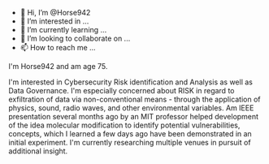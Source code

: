 - 👋 Hi, I’m @Horse942
- 👀 I’m interested in ...
- 🌱 I’m currently learning ...
- 💞️ I’m looking to collaborate on ...
- 📫 How to reach me ...

<!---
Horse942/Horse942 is a ✨ special ✨ repository because its `README.md` (this file) appears on your GitHub profile.
You can click the Preview link to take a look at your changes.
--->I'm Horse942 and am age 75.
I'm interested in Cybersecurity Risk identification and Analysis as well as Data Governance.  I'm especially concerned about RISK in regard to exfiltration of data 
via non-conventional means - through the application of physics, sound, radio waves, and other environmental variables.
Am IEEE presentation several months ago by an MIT professor helped development of the idea molecular modification to identify potential vulnerabilities, concepts, 
which I learned a few days ago have been demonstrated in an initial experiment.
I'm currently researching multiple venues in pursuit of additional insight.
